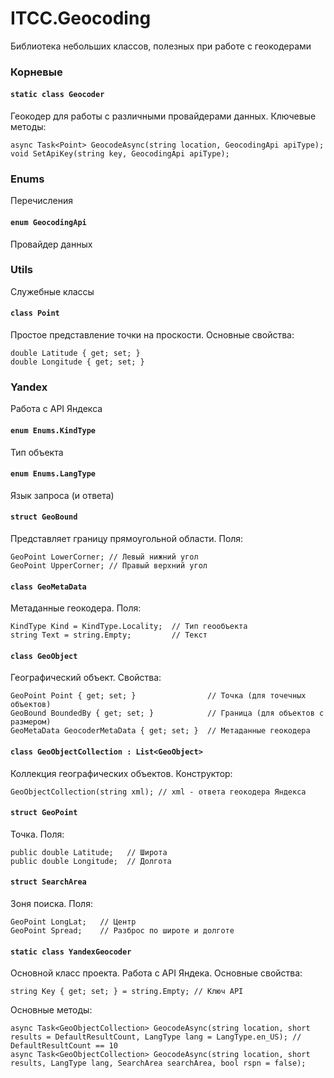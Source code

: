 ﻿# ITCC.Geocoding

Библиотека небольших классов, полезных при работе с геокодерами

### Корневые

#### `static class Geocoder`

Геокодер для работы с различными провайдерами данных. Ключевые методы:

```
async Task<Point> GeocodeAsync(string location, GeocodingApi apiType);
void SetApiKey(string key, GeocodingApi apiType);
```

### Enums

Перечисления

#### `enum GeocodingApi`

Провайдер данных

### Utils

Служебные классы

#### `class Point`

Простое представление точки на проскости. Основные свойства:

```
double Latitude { get; set; }
double Longitude { get; set; }
```

### Yandex

Работа с API Яндекса

#### `enum Enums.KindType`

Тип объекта

#### `enum Enums.LangType`

Язык запроса (и ответа)

#### `struct GeoBound`

Представляет границу прямоугольной области. Поля:

```
GeoPoint LowerCorner; // Левый нижний угол
GeoPoint UpperCorner; // Правый верхний угол
```

#### `class GeoMetaData`

Метаданные геокодера. Поля:

```
KindType Kind = KindType.Locality;  // Тип геообъекта
string Text = string.Empty;         // Текст
```

#### `class GeoObject`

Географический объект. Свойства:

```
GeoPoint Point { get; set; }                // Точка (для точечных объектов)
GeoBound BoundedBy { get; set; }            // Граница (для объектов с размером)
GeoMetaData GeocoderMetaData { get; set; }  // Метаданные геокодера
```

#### `class GeoObjectCollection : List<GeoObject>`

Коллекция географических объектов. Конструктор:

```
GeoObjectCollection(string xml); // xml - ответа геокодера Яндекса
```

#### `struct GeoPoint`

Точка. Поля:

```
public double Latitude;   // Широта
public double Longitude;  // Долгота
```

#### `struct SearchArea`

Зоня поиска. Поля:

```
GeoPoint LongLat;   // Центр
GeoPoint Spread;    // Разброс по широте и долготе
```

#### `static class YandexGeocoder`

Основной класс проекта. Работа с API Яндека. Основные свойства:

```
string Key { get; set; } = string.Empty; // Ключ API
```

Основные методы:

```
async Task<GeoObjectCollection> GeocodeAsync(string location, short results = DefaultResultCount, LangType lang = LangType.en_US); // DefaultResultCount == 10
async Task<GeoObjectCollection> GeocodeAsync(string location, short results, LangType lang, SearchArea searchArea, bool rspn = false);
```